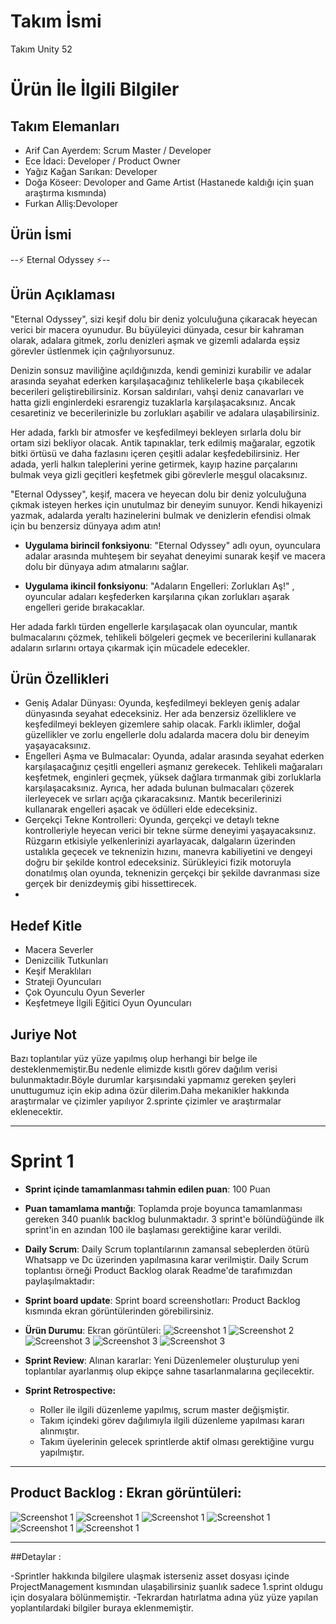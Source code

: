 # **Takım İsmi**

Takım Unity 52

# Ürün İle İlgili Bilgiler

## Takım Elemanları
- Arif Can Ayerdem: Scrum Master / Developer
- Ece İdaci: Developer /  Product Owner
- Yağız Kağan Sarıkan: Developer
- Doğa Köseer: Devoloper and Game Artist (Hastanede kaldığı için şuan araştırma kısmında)
- Furkan Alliş:Devoloper

## Ürün İsmi

--⚡ Eternal Odyssey ⚡--

## Ürün Açıklaması

"Eternal Odyssey", sizi keşif dolu bir deniz yolculuğuna çıkaracak heyecan verici bir macera oyunudur. Bu büyüleyici dünyada, cesur bir kahraman olarak, adalara gitmek, zorlu denizleri aşmak ve gizemli adalarda eşsiz görevler üstlenmek için çağrılıyorsunuz.

Denizin sonsuz maviliğine açıldığınızda, kendi geminizi kurabilir ve adalar arasında seyahat ederken karşılaşacağınız tehlikelerle başa çıkabilecek becerileri geliştirebilirsiniz. Korsan saldırıları, vahşi deniz canavarları ve hatta gizli enginlerdeki esrarengiz tuzaklarla karşılaşacaksınız. Ancak cesaretiniz ve becerilerinizle bu zorlukları aşabilir ve adalara ulaşabilirsiniz.

Her adada, farklı bir atmosfer ve keşfedilmeyi bekleyen sırlarla dolu bir ortam sizi bekliyor olacak. Antik tapınaklar, terk edilmiş mağaralar, egzotik bitki örtüsü ve daha fazlasını içeren çeşitli adalar keşfedebilirsiniz. Her adada, yerli halkın taleplerini yerine getirmek, kayıp hazine parçalarını bulmak veya gizli geçitleri keşfetmek gibi görevlerle meşgul olacaksınız.

"Eternal Odyssey", keşif, macera ve heyecan dolu bir deniz yolculuğuna çıkmak isteyen herkes için unutulmaz bir deneyim sunuyor. Kendi hikayenizi yazmak, adalarda yeraltı hazinelerini bulmak ve denizlerin efendisi olmak için bu benzersiz dünyaya adım atın!


- **Uygulama birincil fonksiyonu**: "Eternal Odyssey" adlı oyun, oyunculara adalar arasında muhteşem bir seyahat deneyimi sunarak keşif ve macera dolu bir dünyaya adım atmalarını sağlar.

- **Uygulama ikincil fonksiyonu**: "Adaların Engelleri: Zorlukları Aş!" , oyuncular adaları keşfederken karşılarına çıkan zorlukları aşarak engelleri geride bırakacaklar.

Her adada farklı türden engellerle karşılaşacak olan oyuncular, mantık bulmacalarını çözmek, tehlikeli bölgeleri geçmek ve becerilerini kullanarak adaların sırlarını ortaya çıkarmak için mücadele edecekler.

## Ürün Özellikleri

- Geniş Adalar Dünyası: Oyunda, keşfedilmeyi bekleyen geniş adalar dünyasında seyahat edeceksiniz. Her ada benzersiz özelliklere ve keşfedilmeyi bekleyen gizemlere sahip olacak. Farklı iklimler, doğal güzellikler ve zorlu engellerle dolu adalarda macera dolu bir deneyim yaşayacaksınız.
- Engelleri Aşma ve Bulmacalar: Oyunda, adalar arasında seyahat ederken karşılaşacağınız çeşitli engelleri aşmanız gerekecek. Tehlikeli mağaraları keşfetmek, enginleri geçmek, yüksek dağlara tırmanmak gibi zorluklarla karşılaşacaksınız. Ayrıca, her adada bulunan bulmacaları çözerek ilerleyecek ve sırları açığa çıkaracaksınız. Mantık becerilerinizi kullanarak engelleri aşacak ve ödülleri elde edeceksiniz.
- Gerçekçi Tekne Kontrolleri: Oyunda, gerçekçi ve detaylı tekne kontrolleriyle heyecan verici bir tekne sürme deneyimi yaşayacaksınız. Rüzgarın etkisiyle yelkenlerinizi ayarlayacak, dalgaların üzerinden ustalıkla geçecek ve teknenizin hızını, manevra kabiliyetini ve dengeyi doğru bir şekilde kontrol edeceksiniz. Sürükleyici fizik motoruyla donatılmış olan oyunda, teknenizin gerçekçi bir şekilde davranması size gerçek bir denizdeymiş gibi hissettirecek.
- 

## Hedef Kitle

- Macera Severler
- Denizcilik Tutkunları
- Keşif Meraklıları
- Strateji Oyuncuları 
- Çok Oyunculu Oyun Severler
- Keşfetmeye İlgili Eğitici Oyun Oyuncuları

## Juriye Not

Bazı toplantılar yüz yüze yapılmış olup herhangi bir belge ile desteklenmemiştir.Bu nedenle elimizde kısıtlı görev dağılım verisi bulunmaktadır.Böyle durumlar karşısındaki yapmamız gereken şeyleri unuttugumuz için ekip adına özür dilerim.Daha mekanikler hakkında araştırmalar ve çizimler yapılıyor 2.sprinte çizimler ve araştırmalar  eklenecektir.


---

# Sprint 1

- **Sprint içinde tamamlanması tahmin edilen puan**: 100 Puan


- **Puan tamamlama mantığı**: Toplamda proje boyunca tamamlanması gereken 340 puanlık backlog bulunmaktadır. 3 sprint'e bölündüğünde ilk sprint'in en azından 100 ile başlaması gerektiğine karar verildi.


- **Daily Scrum**: Daily Scrum toplantılarının zamansal sebeplerden ötürü Whatsapp ve Dc üzerinden yapılmasına karar verilmiştir. Daily Scrum toplantısı örneği Product Backlog olarak Readme'de tarafımızdan paylaşılmaktadır: 

- **Sprint board update**: Sprint board screenshotları:  Product Backlog kısmında ekran görüntülerinden görebilirsiniz.



- **Ürün Durumu**: Ekran görüntüleri:
  ![Screenshot 1](Assets/ProjectManagement/11.jpg)
  ![Screenshot 2](Assets/ProjectManagement/222222222.jpg)
  ![Screenshot 3](Assets/ProjectManagement/eceeeeeeeee.png)
  ![Screenshot 3](Assets/ProjectManagement/477747474.png)
   ![Screenshot 3](Assets/ProjectManagement/111111.jpg)
- **Sprint Review**: 
Alınan kararlar: Yeni Düzenlemeler oluşturulup yeni toplantılar ayarlanmış olup ekipçe sahne tasarlanmalarına geçilecektir.

- **Sprint Retrospective:**
  - Roller ile ilgili düzenleme yapılmış, scrum master değişmiştir.
  - Takım içindeki görev dağılımıyla ilgili düzenleme yapılması kararı alınmıştır.
  - Takım üyelerinin gelecek sprintlerde aktif olması gerektiğine vurgu yapılmıştır.
 


---

## Product Backlog : Ekran görüntüleri:

![Screenshot 1](Assets/ProjectManagement/474747.png)
![Screenshot 1](Assets/ProjectManagement/4747474747.png)
![Screenshot 1](Assets/ProjectManagement/47474774.png)
![Screenshot 1](Assets/ProjectManagement/747474.png)
![Screenshot 1](Assets/ProjectManagement/7474747.png)
![Screenshot 1](Assets/ProjectManagement/discord.png)


---

##Detaylar :

-Sprintler hakkında bilgilere ulaşmak isterseniz asset dosyası içinde ProjectManagement kısmından ulaşabilirsiniz şuanlık sadece 1.sprint oldugu için dosyalara bölünmemiştir.
-Tekrardan hatırlatma adına yüz yüze yapılan yoplantılardaki bilgiler buraya eklenmemiştir.

